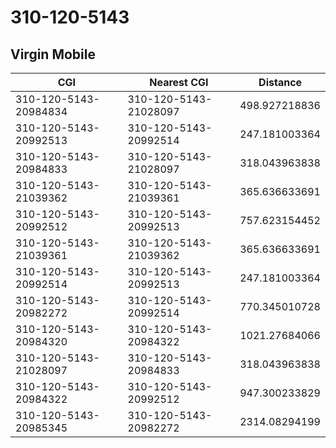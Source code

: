 # 310-120-5143
## Virgin Mobile


| CGI | Nearest CGI | Distance |
|-----|-------------|----------|
| 310-120-5143-20984834 | 310-120-5143-21028097 | 498.927218836 |
| 310-120-5143-20992513 | 310-120-5143-20992514 | 247.181003364 |
| 310-120-5143-20984833 | 310-120-5143-21028097 | 318.043963838 |
| 310-120-5143-21039362 | 310-120-5143-21039361 | 365.636633691 |
| 310-120-5143-20992512 | 310-120-5143-20992513 | 757.623154452 |
| 310-120-5143-21039361 | 310-120-5143-21039362 | 365.636633691 |
| 310-120-5143-20992514 | 310-120-5143-20992513 | 247.181003364 |
| 310-120-5143-20982272 | 310-120-5143-20992514 | 770.345010728 |
| 310-120-5143-20984320 | 310-120-5143-20984322 | 1021.27684066 |
| 310-120-5143-21028097 | 310-120-5143-20984833 | 318.043963838 |
| 310-120-5143-20984322 | 310-120-5143-20992512 | 947.300233829 |
| 310-120-5143-20985345 | 310-120-5143-20982272 | 2314.08294199 |
